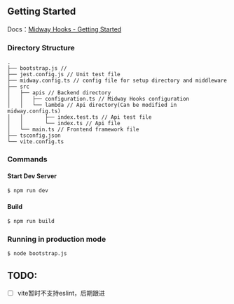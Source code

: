 ## Getting Started

Docs：[Midway Hooks - Getting Started](https://www.yuque.com/midwayjs/midway_v2/integration_introduction?translate=en)

### Directory Structure

```
.
├── bootstrap.js //
├── jest.config.js // Unit test file
├── midway.config.ts // config file for setup directory and middleware
├── src
│   ├── apis // Backend directory
│   │   ├── configuration.ts // Midway Hooks configuration
│   │   └── lambda // Api directory(Can be modified in midway.config.ts)
│   │       ├── index.test.ts // Api test file
│   │       └── index.ts // Api file
│   └── main.ts // Frontend framework file
├── tsconfig.json
└── vite.config.ts
```

### Commands

#### Start Dev Server

```bash
$ npm run dev
```

#### Build

```bash
$ npm run build
```

### Running in production mode

```bash
$ node bootstrap.js
```

## TODO:

- [ ] vite暂时不支持eslint，后期跟进

